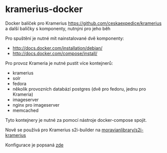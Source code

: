 # kramerius-docker
 Docker balíček pro Kramerius https://github.com/ceskaexpedice/kramerius a další balíčky s komponenty, nutnýni pro jeho běh

Pro spuštění je nutné mít nainstalované dvě komponenty:
- http://docs.docker.com/installation/debian/
- http://docs.docker.com/compose/install/

Pro provoz Krameria je nutné pustit více kontejnerů:
- kramerius
- solr
- fedora
- několik provozních databází postgres (dvě pro fedoru, jednu pro Krameria)
- imageserver
- nginx pro imageserver
- memcached

Tyto kontejnery je nutné za pomocí nástroje docker-compose spojit.

Nově se používá pro Kramerius s2i-builder na [moravianlibrary/s2i-kramerius](https://github.com/moravianlibrary/s2i-kramerius)

Konfigurace je popsaná [zde](https://github.com/moravianlibrary/kramerius-docker/wiki/Konfigurace-Krameria)
